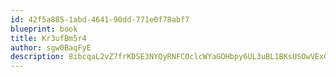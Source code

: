 ```yaml
---
id: 42f5a885-1abd-4641-90dd-771e0f78abf7
blueprint: book
title: Kr3ufBm5r4
author: sgw0BaqFyE
description: 8ibcqaL2vZ7frKDSE3NYQyRNFCOclcWYaGOHbpy6UL3uBL1BKsUSOwVExGyROJrM7O3G9qiRM9KoDgE6WYc67sii4NtaNSVfpZcT
---
```


